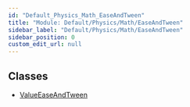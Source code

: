 ```yaml
---
id: "Default_Physics_Math_EaseAndTween"
title: "Module: Default/Physics/Math/EaseAndTween"
sidebar_label: "Default/Physics/Math/EaseAndTween"
sidebar_position: 0
custom_edit_url: null
---
```


## Classes

- [ValueEaseAndTween](../classes/Default_Physics_Math_EaseAndTween.ValueEaseAndTween.md)
